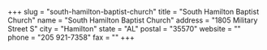 +++
slug = "south-hamilton-baptist-church"
title = "South Hamilton Baptist Church"
name = "South Hamilton Baptist Church"
address = "1805 Military Street S"
city = "Hamilton"
state = "AL"
postal = "35570"
website = ""
phone = "205 921-7358"
fax = ""
+++
